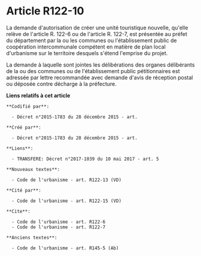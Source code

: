 # Article R122-10

La demande d'autorisation de créer une unité touristique nouvelle, qu'elle relève de l'article R. 122-6 ou de l'article R.
122-7, est présentée au préfet du département par la ou les communes ou l'établissement public de coopération intercommunale
compétent en matière de plan local d'urbanisme sur le territoire desquels s'étend l'emprise du projet. 

La demande à laquelle sont jointes les délibérations des organes délibérants de la ou des communes ou de l'établissement
public pétitionnaires est adressée par lettre recommandée avec demande d'avis de réception postal ou déposée contre décharge
à la préfecture.

**Liens relatifs à cet article**

	**Codifié par**:

	  - Décret n°2015-1783 du 28 décembre 2015 - art.

	**Créé par**:

	  - Décret n°2015-1783 du 28 décembre 2015 - art.

	**Liens**:

	  - TRANSFERE: Décret n°2017-1039 du 10 mai 2017 - art. 5

	**Nouveaux textes**:

	  - Code de l'urbanisme - art. R122-13 (VD)

	**Cité par**:

	  - Code de l'urbanisme - art. R122-15 (VD)

	**Cite**:

	  - Code de l'urbanisme - art. R122-6
	  - Code de l'urbanisme - art. R122-7

	**Anciens textes**:

	  - Code de l'urbanisme - art. R145-5 (Ab)
